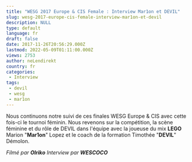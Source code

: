 ```yaml
---
title: "WESG 2017 Europe & CIS Female : Interview Mar1on et DEVIL"
slug: wesg-2017-europe-cis-female-interview-mar1on-et-devil
description: NULL
type: default
language: fr
draft: false
date: 2017-11-26T20:56:29.000Z
lastmod: 2022-05-09T01:11:00.000Z
views: 2753
author: neLendirekt
country: fr
categories:
 - Interview
tags:
 - devil
 - wesg
 - mar1on
---
```

Nous continuons notre suivi de ces finales WESG Europe & CIS avec cette fois-ci le tournoi féminin. Nous revenons sur la compétition, la scène féminine et du rôle de DEVIL dans l'équipe avec la joueuse du mix **LEGO** Marion "**Mar1on**" Lopez et le coach de la formation Timothée "**DEVIL**" Démolon.

_Filmé par **Olriko**_ 
_Interview par **WESCOCO**_
